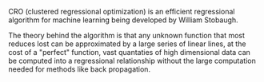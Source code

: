 CRO (clustered regressional optimization) is an efficient regressional algorithm for machine learning being developed by William Stobaugh.


The theory behind the algorithm is that any unknown function that most reduces lost can be approximated by a large series of linear lines, at the cost of a "perfect" function, vast quantaties of high dimensional data can be computed into a regressional relationship without the large computation needed for methods like back propagation. 
